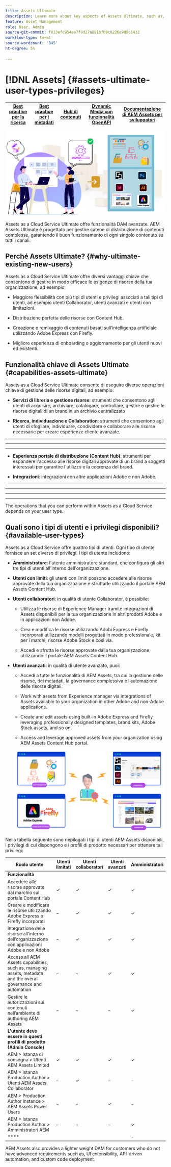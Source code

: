 ```yaml
---
title: Assets Ultimate
description: Learn more about key aspects of Assets Ultimate, such as, key benefits, user types and their privileges.
feature: Asset Management
role: User, Admin
source-git-commit: f033efd954ea7f9d27a891bfb9c0226e9d9c1432
workflow-type: tm+mt
source-wordcount: '845'
ht-degree: 5%

---
```


# [!DNL Assets] {#assets-ultimate-user-types-privileges}

| [Best practice per la ricerca](/help/assets/search-best-practices.md) | [Best practice per i metadati](/help/assets/metadata-best-practices.md) | [Hub di contenuti](/help/assets/product-overview.md) | [Dynamic Media con funzionalità OpenAPI](/help/assets/dynamic-media-open-apis-overview.md) | [Documentazione di AEM Assets per sviluppatori](https://developer.adobe.com/experience-cloud/experience-manager-apis/) |
| ------------- | --------------------------- |---------|----|-----|

![](/help/assets/assets/aem-assets-ultimate-banner.png)

Assets as a Cloud Service Ultimate offre funzionalità DAM avanzate. AEM Assets Ultimate è progettato per gestire catene di distribuzione di contenuti complesse, garantendo il buon funzionamento di ogni singolo contenuto su tutti i canali.

## Perché Assets Ultimate? {#why-ultimate-existing-new-users}

Assets as a Cloud Service Ultimate offre diversi vantaggi chiave che consentono di gestire in modo efficace le esigenze di risorse della tua organizzazione, ad esempio:

* Maggiore flessibilità con più tipi di utenti e privilegi associati a tali tipi di utenti, ad esempio utenti Collaborator, utenti avanzati e utenti con limitazioni.

* Distribuzione perfetta delle risorse con Content Hub.

* Creazione e remixaggio di contenuti basati sull’intelligenza artificiale utilizzando Adobe Express con Firefly.

* Migliore esperienza di onboarding o aggiornamento per gli utenti nuovi ed esistenti.

## Funzionalità chiave di Assets Ultimate {#capabilities-assets-ultimate}

Assets as a Cloud Service Ultimate consente di eseguire diverse operazioni chiave di gestione delle risorse digitali, ad esempio:

* **Servizi di libreria e gestione risorse**&#x200B;: strumenti che consentono agli utenti di acquisire, archiviare, catalogare, controllare, gestire e gestire le risorse digitali di un brand in un archivio centralizzato

* **Ricerca, individuazione e Collaboration**: strumenti che consentono agli utenti di sfogliare, individuare, condividere e collaborare alle risorse necessarie per creare esperienze cliente avanzate.

* ****

* ****

* ****

* **Esperienza portale di distribuzione (Content Hub)**: strumenti per espandere l&#39;accesso alle risorse digitali approvate di un brand a soggetti interessati per garantire l&#39;utilizzo e la coerenza del brand.

* **Integrazioni**: integrazioni con altre applicazioni Adobe e non Adobe.

* ****

* ****

* ****

* ****

The operations that you can perform within Assets as a Cloud Service depends on your user type. [](#available-user-types)


## Quali sono i tipi di utenti e i privilegi disponibili? {#available-user-types}

Assets as a Cloud Service offre quattro tipi di utenti. Ogni tipo di utente fornisce un set diverso di privilegi. I tipi di utente includono:

* **Amministratore**: l&#39;utente amministratore standard, che configura gli altri tre tipi di utenti all&#39;interno dell&#39;organizzazione.

* **Utenti con limiti**: gli utenti con limiti possono accedere alle risorse approvate della tua organizzazione e sfruttarle utilizzando il portale AEM Assets Content Hub.

* **Utenti collaboratori**: in qualità di utente Collaborator, è possibile:

   * Utilizza le risorse di Experience Manager tramite integrazioni di Assets disponibili per la tua organizzazione in altri prodotti Adobe e in applicazioni non Adobe.

   * Crea e modifica le risorse utilizzando Adobi Express e Firefly incorporati utilizzando modelli progettati in modo professionale, kit per i marchi, risorse Adobe Stock e così via.

   * Accedi e sfrutta le risorse approvate dalla tua organizzazione utilizzando il portale AEM Assets Content Hub.

* **Utenti avanzati**: in qualità di utente avanzato, puoi:

   * Accedi a tutte le funzionalità di AEM Assets, tra cui la gestione delle risorse, dei metadati, la governance complessiva e l’automazione delle risorse digitali.

   * Work with assets from Experience manager via integrations of Assets available to your organization in other Adobe and non-Adobe applications.

   * Create and edit assets using built-in Adobe Express and Firefly leveraging professionally designed templates, brand kits, Adobe Stock assets, and so on.

   * Access and leverage approved assets from your organization using AEM Assets Content Hub portal.

  ![](/help/assets/assets/assets-cs-power-users.png)

Nella tabella seguente sono riepilogati i tipi di utenti AEM Assets disponibili, i privilegi di cui dispongono e i profili di prodotto necessari per ottenere tali privilegi:


| Ruolo utente | Utenti limitati | Utenti collaboratori | Utenti avanzati | Amministratori |
|---------------|----------|----------|-------------------------|---|
| **Funzionalità** |
| Accedere alle risorse approvate dal marchio sul portale Content Hub | ✓ | ✓ | ✓ | ✓ |
| Creare e modificare le risorse utilizzando Adobe Express e Firefly incorporati | − | ✓ | ✓ | ✓ |
| Integrazione delle risorse all’interno dell’organizzazione con applicazioni Adobe e non Adobe | − | ✓ | ✓ | ✓ |
| Access all AEM Assets capabilities, such as, managing assets, metadata and the overall governance and automation | − | − | ✓ | ✓ |
| Gestire le autorizzazioni sui contenuti nell’ambiente di authoring AEM Assets | − | − | − | ✓ |
| **L&#39;utente deve essere in questi profili di prodotto (Admin Console)** |
| AEM > Istanza di consegna > Utenti AEM Assets Limited | ✓ | ✓ | ✓ | ✓ |
| AEM > Istanza Production Author > Utenti AEM Assets Collaborator | − | ✓ | − | − |
| AEM > Production Author instance > AEM Assets Power Users | − | − | ✓ | − |
| AEM > Istanza Production Author > Amministratori AEM | − | − | − | ✓ |
| **** | [](/help/assets/enable-assets-ultimate.md##enable-assets-ultimate-new-users) | [](/help/assets/enable-assets-ultimate.md#onboard-collaborator-users) | [](/help/assets/enable-assets-ultimate.md#onboard-power-users) | - |

[](/help/assets/enable-assets-ultimate.md)

AEM Assets also provides a lighter weight DAM for customers who do not have advanced requirements such as, UI extensibility, API-driven automation, and custom code deployment. [](/help/assets/assets-prime.md)
